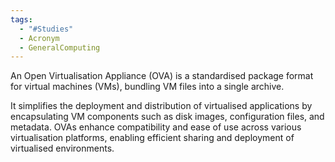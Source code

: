 ```yaml
---
tags:
  - "#Studies"
  - Acronym
  - GeneralComputing
---
```

An Open Virtualisation Appliance (OVA) is a standardised package format for virtual machines (VMs), bundling VM files into a single archive.

It simplifies the deployment and distribution of virtualised applications by encapsulating VM components such as disk images, configuration files, and metadata. OVAs enhance compatibility and ease of use across various virtualisation platforms, enabling efficient sharing and deployment of virtualised environments.